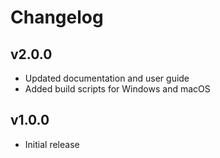 # Changelog

## v2.0.0
- Updated documentation and user guide
- Added build scripts for Windows and macOS

## v1.0.0
- Initial release
